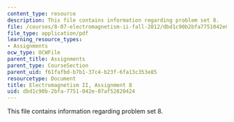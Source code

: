 ```yaml
---
content_type: resource
description: This file contains information regarding problem set 8.
file: /courses/8-07-electromagnetism-ii-fall-2012/dbd1c90b2bfa7751042e07af52820424_MIT8_07F12_pset08.pdf
file_type: application/pdf
learning_resource_types:
- Assignments
ocw_type: OCWFile
parent_title: Assignments
parent_type: CourseSection
parent_uid: f61fafbd-b7b1-37c4-b23f-6fa13c353e85
resourcetype: Document
title: Electromagnetism II, Assignment 8
uid: dbd1c90b-2bfa-7751-042e-07af52820424
---
```

This file contains information regarding problem set 8.